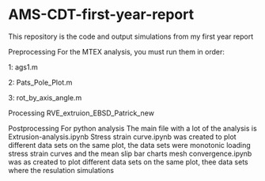 # AMS-CDT-first-year-report
This repository is the code and output simulations from my first year report

Preprocessing
For the MTEX analysis, you must run them in order:

1: ags1.m 

2: Pats_Pole_Plot.m 

3: rot_by_axis_angle.m 

Processing
RVE_extruion_EBSD_Patrick_new

Postprocessing
For python analysis
The main file with a lot of the analysis is Extrusion-analysis.ipynb
Stress strain curve.ipynb was created to plot different data sets on the same plot, the data sets were monotonic loading stress strain curves and the mean slip bar charts
mesh convergence.ipynb was as created to plot different data sets on the same plot, thee data sets where the resulation simulations 
